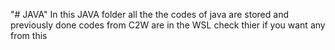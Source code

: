 "# JAVA" 
In this JAVA folder all the the codes of java are stored and previously done codes from C2W are in the WSL check thier if you want any from this 
